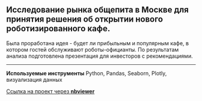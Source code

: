 ## Исследование  рынка общепита в Москве для принятия решения об открытии нового роботизированного кафе.

Была проработана идея - будет ли прибыльным и популярным  кафе, в котором гостей обслуживают роботы-официанты. По результатам анализа подготовлена
презентация для инвесторов с рекомендациями. 
_______________________________________
**Используемые инструменты**
Python,
Pandas,
Seaborn,
Plotly,
визуализация данных


[Ссылка на проект через **nbviewer**](https://nbviewer.jupyter.org/github/konicaRu/i_am_data_analyst/blob/master/8_project%20_public_catering_msk/8_project%20_public_catering_1send.ipynb)
